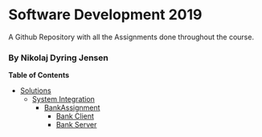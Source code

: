 # Software Development 2019
A Github Repository with all the Assignments done throughout the course.
### By Nikolaj Dyring Jensen

**Table of Contents**
* [Solutions](https://github.com/NikoDyring/Software2019/tree/master/Solutions)
  * [System Integration](https://github.com/NikoDyring/Software2019/tree/master/Solutions/System%20Integration)
    * [BankAssignment](https://github.com/NikoDyring/Software2019/tree/master/Solutions/System%20Integration/BankAssignment)
      * [Bank Client](https://github.com/NikoDyring/Software2019/tree/master/Solutions/System%20Integration/BankAssignment/BankClient)
      * [Bank Server](../tree/master/Solutions/System%20Integration/BankAssignment/BankServer)
